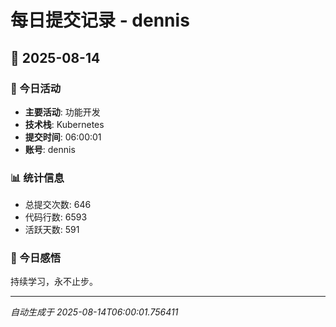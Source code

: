 # 每日提交记录 - dennis

## 📅 2025-08-14

### 🎯 今日活动
- **主要活动**: 功能开发
- **技术栈**: Kubernetes
- **提交时间**: 06:00:01
- **账号**: dennis

### 📊 统计信息
- 总提交次数: 646
- 代码行数: 6593
- 活跃天数: 591

### 💭 今日感悟
持续学习，永不止步。

---
*自动生成于 2025-08-14T06:00:01.756411*
